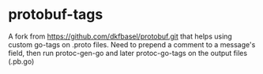 # protobuf-tags

A fork from https://github.com/dkfbasel/protobuf.git that helps using custom go-tags on .proto files.
Need to prepend a comment to a message's field, then run protoc-gen-go and later protoc-go-tags on the output files (.pb.go)
